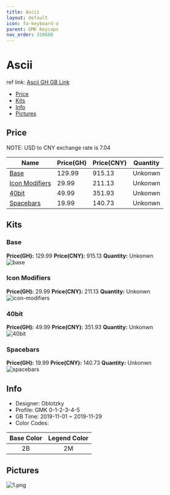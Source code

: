 ```yaml
---
title: Ascii 
layout: default
icon: fa-keyboard-o
parent: GMK Keycaps
nav_order: 310680
---
```


# Ascii 

ref link: [Ascii GH GB Link](https://geekhack.org/index.php?topic=103218.0)  

* [Price](#price)  
* [Kits](#kits)  
* [Info](#info)  
* [Pictures](#pictures)  


## Price  
NOTE: USD to CNY exchange rate is 7.04

| Name          | Price(GH)    |  Price(CNY) | Quantity |
| ------------- | ------------ |  ---------- | -------- |
|[Base](#base)|129.99|915.13|Unkonwn|
|[Icon Modifiers](#icon-modifiers)|29.99|211.13|Unkonwn|
|[40bit](#40bit)|49.99|351.93|Unkonwn|
|[Spacebars](#spacebars)|19.99|140.73|Unkonwn|


## Kits  
### Base  
**Price(GH):** 129.99    **Price(CNY):** 915.13    **Quantity:** Unkonwn  
<img src="{{ 'assets/images/gmk-keycaps/ascii/kits_pics/base.png' | relative_url }}" alt="base" class="image featured">

### Icon Modifiers  
**Price(GH):** 29.99    **Price(CNY):** 211.13    **Quantity:** Unkonwn  
<img src="{{ 'assets/images/gmk-keycaps/ascii/kits_pics/icon-modifiers.png' | relative_url }}" alt="icon-modifiers" class="image featured">

### 40bit  
**Price(GH):** 49.99    **Price(CNY):** 351.93    **Quantity:** Unkonwn  
<img src="{{ 'assets/images/gmk-keycaps/ascii/kits_pics/40bit.png' | relative_url }}" alt="40bit" class="image featured">

### Spacebars  
**Price(GH):** 19.99    **Price(CNY):** 140.73    **Quantity:** Unkonwn  
<img src="{{ 'assets/images/gmk-keycaps/ascii/kits_pics/spacebars.png' | relative_url }}" alt="spacebars" class="image featured">


## Info  
* Designer: Oblotzky  
* Profile: GMK 0-1-2-3-4-5  
* GB Time: 2019-11-01 ~ 2019-11-29
* Color Codes:  

|Base Color     | Legend Color
| :-------------: | :------------:
|2B|2M

## Pictures  
<img src="{{ 'assets/images/gmk-keycaps/ascii/rendering_pics/1.png' | relative_url }}" alt="1.png" class="image featured">
